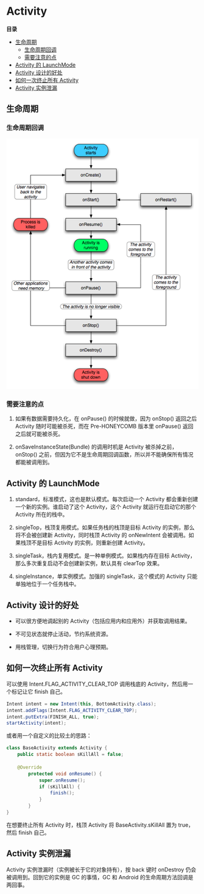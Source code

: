# Activity

**目录**

<!-- vim-markdown-toc GFM -->
* [生命周期](#生命周期)
    * [生命周期回调](#生命周期回调)
    * [需要注意的点](#需要注意的点)
* [Activity 的 LaunchMode](#activity-的-launchmode)
* [Activity 设计的好处](#activity-设计的好处)
* [如何一次终止所有 Activity](#如何一次终止所有-activity)
* [Activity 实例泄漏](#activity-实例泄漏)

<!-- vim-markdown-toc -->

## 生命周期

### 生命周期回调

![Activity Lifecycle](assets/activty-lifecycle.png)

### 需要注意的点

1. 如果有数据需要持久化，在 onPause() 的时候就做，因为 onStop() 返回之后 Activity 随时可能被杀死，而在 Pre-HONEYCOMB 版本里 onPause() 返回之后就可能被杀死。

2. onSaveInstanceState(Bundle) 的调用时机是 Activity 被杀掉之前，onStop() 之前，但因为它不是生命周期回调函数，所以并不能确保所有情况都能被调用到。

## Activity 的 LaunchMode

1. standard，标准模式，这也是默认模式。每次启动一个 Activity 都会重新创建一个新的实例。谁启动了这个 Activity，这个 Activity 就运行在启动它的那个 Activity 所在的栈中。

2. singleTop，栈顶复用模式。如果任务栈的栈顶是目标 Activity 的实例，那么将不会被创建新 Activity，同时栈顶 Activity 的 onNewIntent 会被调用。如果栈顶不是目标 Activity 的实例，则重新创建 Activity。

3. singleTask，栈内复用模式。是一种单例模式。如果栈内存在目标 Activity，那么多次重复启动不会创建新实例，默认具有 clearTop 效果。

4. singleInstance，单实例模式。加强的 singleTask，这个模式的 Activity 只能单独地位于一个任务栈中。

## Activity 设计的好处

* 可以很方便地调起别的 Activity（包括应用内和应用外）并获取调用结果。

* 不可见状态就停止活动，节约系统资源。

* 用栈管理，切换行为符合用户心理预期。

## 如何一次终止所有 Activity

可以使用 Intent.FLAG_ACTIVITY_CLEAR_TOP 调用栈底的 Activity，然后用一个标记让它 finish 自己。

```java
Intent intent = new Intent(this, BottomActivity.class);
intent.addFlags(Intent.FLAG_ACTIVITY_CLEAR_TOP);
intent.putExtra(FINISH_ALL, true);
startActivity(intent);
```

或者用一个自定义的比较土的思路：

```java
class BaseActivity extends Activity {
    public static boolean sKillAll = false;

    @Override
        protected void onResume() {
            super.onResume();
            if (sKillAll) {
                finish();
            }
        }
}
```

在想要终止所有 Activity 时，栈顶 Activity 将 BaseActivity.sKillAll 置为 true，然后 finish 自己。

## Activity 实例泄漏

Activity 实例泄漏时（实例被长于它的对象持有），按 back 键时 onDestroy 仍会被调用到。回到它的实例是 GC 的事情，GC 和 Android 的生命周期方法回调是两回事。
